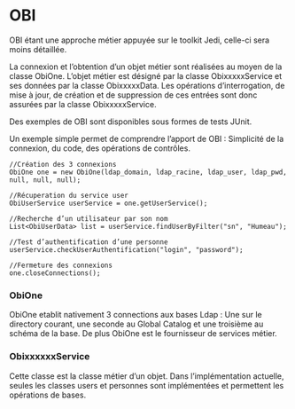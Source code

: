 # **OBI** #

OBI étant une approche métier appuyée sur le toolkit Jedi, celle-ci sera moins détaillée.

La connexion et l’obtention d’un objet métier sont réalisées au moyen de la classe ObiOne. L’objet métier est désigné par la classe ObixxxxxService et ses données par la classe ObixxxxxData. Les opérations d’interrogation, de mise à jour, de création et de suppression de ces entrées sont donc assurées par la classe ObixxxxxService.

Des exemples de OBI sont disponibles sous formes de tests JUnit.

Un exemple simple permet de comprendre l’apport de OBI : Simplicité de la connexion, du code, des opérations de contrôles.

```
//Création des 3 connexions
ObiOne one = new ObiOne(ldap_domain, ldap_racine, ldap_user, ldap_pwd, null, null, null);

//Récuperation du service user
ObiUserService userService = one.getUserService();

//Recherche d’un utilisateur par son nom
List<ObiUserData> list = userService.findUserByFilter("sn", "Humeau");

//Test d’authentification d’une personne
userService.checkUserAuthentification("login", "password");

//Fermeture des connexions
one.closeConnections();
```

### ObiOne ###

ObiOne etablit nativement 3 connections aux bases Ldap : Une sur le directory courant, une seconde au Global Catalog et une troisième au schéma de la base. De plus ObiOne est le fournisseur de services métier.

### ObixxxxxxService ###

Cette classe est la classe métier d’un objet. Dans l’implémentation actuelle, seules les classes users et personnes sont implémentées et permettent les opérations de bases.